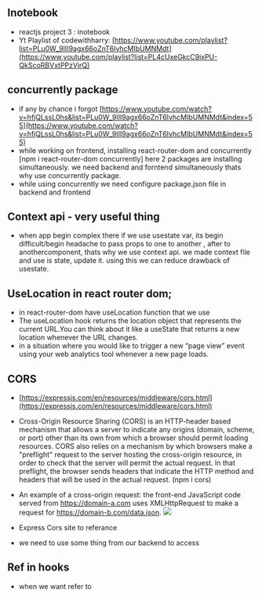 ## Inotebook

- reactjs project 3 : inotebook
- Yt Playlist of codewithharry: [https://www.youtube.com/playlist?list=PLu0W_9lII9agx66oZnT6IyhcMIbUMNMdt](https://www.youtube.com/playlist?list=PL4cUxeGkcC9ixPU-QkScoRBVxtPPzVjrQ)

## concurrently package

- if any by chance i forgot [https://www.youtube.com/watch?v=hfjQLssL0hs&list=PLu0W_9lII9agx66oZnT6IyhcMIbUMNMdt&index=55](https://www.youtube.com/watch?v=hfjQLssL0hs&list=PLu0W_9lII9agx66oZnT6IyhcMIbUMNMdt&index=55)
- while working on frontend, installing react-router-dom and concurrently [npm i react-router-dom concurrently] here 2 packages are installing simultaneously. we need backend and forntend simultaneously thats why use concurrently package.
- while using concurrently we need configure package.json file in backend and frontend

## Context api - very useful thing
- when app begin complex there if we use usestate var, its begin difficult/begin headache to pass props to one to another , after to anothercomponent, thats why we use context api. we made context file and use is state, update it. using this we can reduce drawback of usestate.

## UseLocation in react router dom;
- in react-router-dom have useLocation function that we use
- The useLocation hook returns the location object that represents the current URL.You can think about it like a useState that returns a new location whenever the URL changes.
- in a situation where you would like to trigger a new “page view” event using your web analytics tool whenever a new page loads.

## CORS 
- [https://expressjs.com/en/resources/middleware/cors.html](https://expressjs.com/en/resources/middleware/cors.html)
- Cross-Origin Resource Sharing (CORS) is an HTTP-header based mechanism that allows a server to indicate any origins (domain, scheme, or port) other than its own from which a browser should permit loading resources. CORS also relies on a mechanism by which browsers make a "preflight" request to the server hosting the cross-origin resource, in order to check that the server will permit the actual request. In that preflight, the browser sends headers that indicate the HTTP method and headers that will be used in the actual request. (npm i cors)
- An example of a cross-origin request: the front-end JavaScript code served from https://domain-a.com uses XMLHttpRequest to make a request for https://domain-b.com/data.json.
![](https://developer.mozilla.org/en-US/docs/Web/HTTP/CORS/cors_principle.png)

- Express Cors site to referance
- we need to use some thing from our backend to access

## Ref in hooks
- when we want refer to 